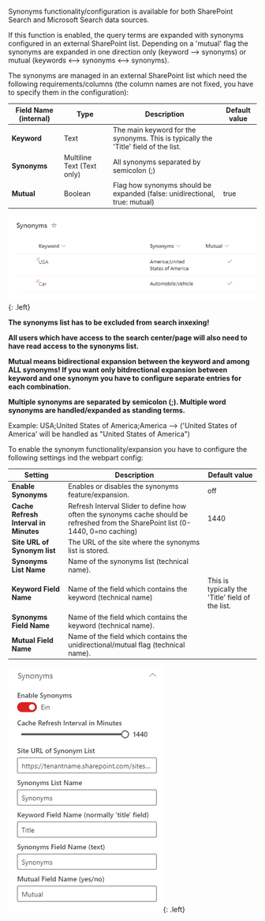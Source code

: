 Synonyms functionality/configuration is available for both SharePoint Search and Microsoft Search data sources.

If this function is enabled, the query terms are expanded with synonyms configured in an external SharePoint list.
Depending on a 'mutual' flag the synonyms are expanded in one direction only (keyword --> synonyms) or mutual (keywords <--> synonyms <--> synonyms).

The synonyms are managed in an external SharePoint list which need the following requirements/columns (the column names are not fixed, you have to specify them in the configuration):

| Field Name (internal) | Type | Description | Default value |
| --------| ----------- | ---------------|---------------|
|**Keyword** | Text | The main keyword for the synonyms. This is typically the 'Title' field of the list.
|**Synonyms** | Multiline Text (Text only) | All synonyms separated by semicolon (;)
|**Mutual** | Boolean | Flag how synonyms should be expanded (false: unidirectional, true: mutual)| true

!["Synonyms Table Example"](../../../assets/webparts/search-results/page1/synonyms_table.png){: .left}

**The synonyms list has to be excluded from search inxexing!**

**All users which have access to the search center/page will also need to have read access to the synonyms list.**

**Mutual means bidirectional expansion between the keyword and among ALL synonyms! If you want only bitdrectional expansion between keyword and one synonym you have to configure separate entries for each combination.**

**Multiple synonyms are separated by semicolon (;). Multiple word synonyms are handled/expanded as standing terms.**

Example: USA;United States of America;America --> ('United States of America' will be handled as "United States of America")

To enable the synonym functionality/expansion you have to configure the following settings ind the webpart config:

| Setting | Description | Default value |
| --------| ----------- |---------------|
|**Enable Synonyms** | Enables or disables the synonyms feature/expansion.|off
|**Cache Refresh Interval in Minutes** | Refresh Interval Slider to define how often the synonyms cache should be refreshed from the SharePoint list (0-1440, 0=no caching)|1440
|**Site URL of Synonym list** | The URL of the site where the synonyms list is stored.
|**Synonyms List Name** | Name of the synonyms list (technical name).
|**Keyword Field Name** | Name of the field which contains the keyword (technical name)|This is typically the 'Title' field of the list.
|**Synonyms Field Name** | Name of the field which contains the keyword (technical name).
|**Mutual Field Name** | Name of the field which contains the unidirectional/mutual flag (technical name).

!["Synonyms Config Example"](../../../assets/webparts/search-results/page1/synonyms_config.png){: .left}